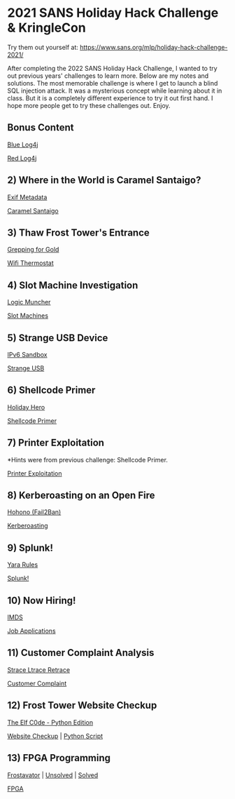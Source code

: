 # 2021 SANS Holiday Hack Challenge &amp; KringleCon
Try them out yourself at: https://www.sans.org/mlp/holiday-hack-challenge-2021/

After completing the 2022 SANS Holiday Hack Challenge, I wanted to try out previous years' challenges to learn more. Below are my notes and solutions. The most memorable challenge is where I get to launch a blind SQL injection attack. It was a mysterious concept while learning about it in class. But it is a completely different experience to try it out first hand. I hope more people get to try these challenges out. Enjoy.

## Bonus Content
[Blue Log4j](Notes/Log4j(blue).txt)

[Red Log4j](Notes/Log4j(red).txt)

## 2) Where in the World is Caramel Santaigo?
[Exif Metadata](Notes/ExifMetadata.txt)

[Caramel Santaigo](Notes/CaramelSantaigo.txt)

## 3) Thaw Frost Tower's Entrance
[Grepping for Gold](Notes/GreppingForGold.txt)

[Wifi Thermostat](Notes/WifiThermostat.txt)

## 4) Slot Machine Investigation
[Logic Muncher](Notes/LogicMuncher.txt)

[Slot Machines](Notes/SlotMachines.txt)

## 5) Strange USB Device
[IPv6 Sandbox](Notes/IPv6Sandbox.txt)

[Strange USB](Notes/StrangeUSB.txt)

## 6) Shellcode Primer
[Holiday Hero](Notes/HolidayHero.txt)

[Shellcode Primer](Notes/ShellcodePrimer.txt)

## 7) Printer Exploitation
*Hints were from previous challenge: Shellcode Primer.

[Printer Exploitation](Notes/PrinterExploitation.txt)

## 8) Kerberoasting on an Open Fire
[Hohono (Fail2Ban)](Notes/Hohono(Fail2Ban).txt)

[Kerberoasting](Notes/Kerberoasting.txt)

## 9) Splunk!
[Yara Rules](Notes/YaraRules.txt)

[Splunk!](Notes/Splunk.txt)

## 10) Now Hiring!
[IMDS](Notes/IMDS.txt)

[Job Applications](Notes/NowHiring.txt)

## 11) Customer Complaint Analysis
[Strace Ltrace Retrace](Notes/SLRetrace.txt)

[Customer Complaint](Notes/CustomerComplaint.txt)

## 12) Frost Tower Website Checkup
[The Elf C0de - Python Edition](Notes/ElfC0de.txt)

[Website Checkup](Notes/WebsiteCheckup.txt) | [Python Script](Notes/blindSQLi.py)

## 13) FPGA Programming
[Frostavator](Notes/Frostavator.txt) | [Unsolved](Notes/Frostavator.jpg) | [Solved](Notes/FrostavatorSolved.jpg)

[FPGA](Notes/FPGA.txt)
